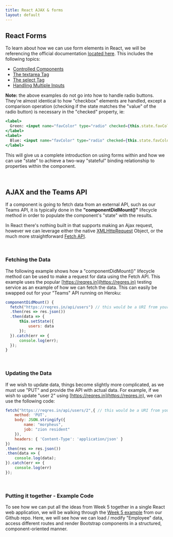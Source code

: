 ```yaml
---
title: React AJAX & forms
layout: default
---
```


## React Forms

To learn about how we can use form elements in React, we will be referencing the official documentation [located here](https://reactjs.org/docs/forms.html).  This includes the following topics:

* [Controlled Components](https://reactjs.org/docs/forms.html#controlled-components)
* [The textarea Tag](https://reactjs.org/docs/forms.html#the-textarea-tag)
* [The select Tag](https://reactjs.org/docs/forms.html#the-select-tag)
* [Handling Multiple Inputs](https://reactjs.org/docs/forms.html#handling-multiple-inputs)

**Note:** the above examples do not go into how to handle radio buttons.  They're almost identical to how "checkbox" elements are handled, except a comparison operation (checking if the state matches the "value" of the radio button) is necessary in the "checked" property, ie:

```jsx
<label>
  Green: <input name="favColor" type="radio" checked={this.state.favColor === "green"} value="green" onChange {this.handleInputChange} />
</label>
<label>
  Blue: <input name="favColor" type="radio" checked={this.state.favColor === "blue"} value="blue" onChange {this.handleInputChange} />
</label>
```

This will give us a complete introduction on using forms within and how we can use "state" to achieve a two-way "stateful" binding relationship to properties within the component.

<br>

## AJAX and the Teams API

If a component is going to fetch data from an external API, such as our Teams API, it is typically done in the **"componentDidMount()"** lifecycle method in order to populate the component's "state" with the results.  

In React there's nothing built in that supports making an Ajax request, however we can leverage either the native [XMLHttpRequest](https://developer.mozilla.org/en-US/docs/Web/API/XMLHttpRequest) Object, or the much more straightforward [Fetch API](https://developer.mozilla.org/en-US/docs/Web/API/Fetch_API).  

<br>

### Fetching the Data

The following example shows how a "componentDidMount()" lifecycle method can be used to make a request for data using the Fetch API.  This example uses the popular [https://reqres.in](https://reqres.in) testing service as an example of how we can fetch the data.  This can easily be swapped out for your "Teams" API running on Heroku:

```javascript
componentDidMount() {
  fetch("https://reqres.in/api/users") // this would be a URI from your "Teams API"
  .then(res => res.json())
  .then(data => {
      this.setState({ 
          users: data 
      });
  }).catch(err => {
      console.log(err);
  });
}
```

<br>

### Updating the Data

If we wish to update data, things become slightly more complicated, as we must use "PUT" and provide the API with actual data.  For example, if we wish to update "user 2" using [https://reqres.in](https://reqres.in), we can use the following code:

```javascript
fetch("https://reqres.in/api/users/2",{ // this would be a URI from your "Teams API"
    method: 'PUT',
    body: JSON.stringify({
        name: "morpheus",
        job: "zion resident"
    }),
    headers: { 'Content-Type': 'application/json' } 
})
.then(res => res.json())
.then(data => {
    console.log(data);
}).catch(err => {
    console.log(err)
});
```

<br>

### Putting it together - Example Code

To see how we can put all the ideas from Week 5 together in a single React web application, we will be walking through the [Week 5 example](https://github.com/sictweb/web422/tree/master/Code%20Examples/week5) from our Github repo.  Here, we will see how we can load / modify "Employee" data, access different routes and render Bootstrap components in a structured, component-oriented manner.

<br>
